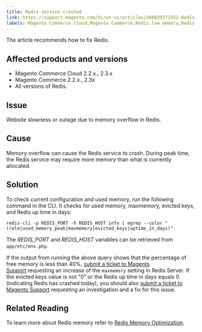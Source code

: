 ```yaml
---
title: Redis service crashed
link: https://support.magento.com/hc/en-us/articles/360039371552-Redis-service-crashed
labels: Magento Commerce Cloud,Magento Commerce,Redis,low memory,Redis crashed,2.3.x,2.2.x,how to,overflow
---
```


<p>The article recommends how to fix Redis.</p>
<h2>Affected products and versions</h2>
<ul>
<li>Magento Commerce Cloud 2.2.x., 2.3.x</li>
<li>Magento Commerce 2.2.x., 2.3x</li>
<li>All versions of Redis.</li>
</ul>
<h2>Issue</h2>
<p>Website slowness or outage due to memory overflow in Redis.</p>
<h2>Cause</h2>
<p>Memory overflow can cause the Redis service to crash. During peak time, the Redis service may require more memory than what is currently allocated.</p>
<h2>Solution</h2>
<p>To check current configuration and used memory, run the following command in the CLI. It checks for used memory, maxmemory, evicted keys, and Redis up time in days:</p>
<pre class="line-numbers"><code class="language-clike">redis-cli -p REDIS_PORT -h REDIS_HOST info | egrep --color "(role|used_memory_peak|maxmemory|evicted_keys|uptime_in_days)"</code></pre>
<p>The <em>REDIS_PORT</em> and<em> REDIS_HOST </em>variables can be retrieved from <code>app/etc/env.php</code>.</p>
<p>If the output from running the above query shows that the percentage of free memory is less than 40%, <a href="https://support.magento.com/hc/en-us/articles/360019088251">submit a ticket to Magento Support</a> requesting an increase of the <code>maxmemory</code> setting in Redis Server. If the evicted keys value is not "0" or the Redis up time in days equals 0 (indicating Redis has crashed today), you should also <a href="https://support.magento.com/hc/en-us/articles/360019088251">submit a ticket to Magento Support</a> requesting an investigation and a fix for this issue.</p>
<h2>Related Reading</h2>
<p>To learn more about Redis memory refer to <a href="https://redis.io/topics/memory-optimization">Redis Memory Optimization</a>.</p>